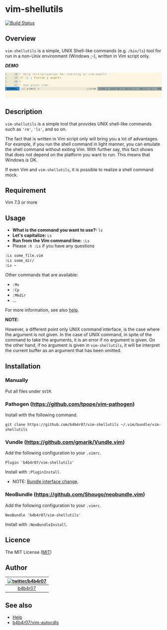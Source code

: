 vim-shellutils
===

[![Build Status](https://travis-ci.org/b4b4r07/vim-shellutils.svg?branch=master)](https://travis-ci.org/b4b4r07/vim-shellutils)

## Overview

`vim-shellutils` is a simple, UNIX Shell-like commands (e.g. `/bin/ls`) tool for run in a non-Unix environment (Windows ;-), written in Vim script only. 

***DEMO***

![vim-shellutils](./shellutils.gif "vim-shellutils")

## Description

`vim-shellutils` is a simple tool that provides UNIX shell-like commands such as `'rm'`, `'ls'`, and so on.

The fact that is written in Vim script only will bring you a lot of advantages. For example, if you run the shell command in light manner, you can emulate the shell command without exiting Vim. With further say, this fact shows that does not depend on the platform you want to run. This means that Windows is OK.

If even Vim and `vim-shellutils`, it is possible to realize a shell command mock.

## Requirement

Vim 7.3 or more

## Usage

- **What is the command you want to use?:** `ls`
- **Let's capitalize:** `Ls`
- **Run from the Vim command line:** `:Ls`
- Please `:h :Ls` if you have any questions


```vim
:Ls some_file.vim
:Ls some_dir/
:Ls ~
```

Other commands that are available:

- `:Mv`
- `:Cp`
- `:Mkdir`
- ...

For more information, see also [help](./doc/vim-shellutils.txt).

**NOTE:**

However, a different point only UNIX command interface, is the case where the argument is not given. In the case of UNIX command, in spite of the command to take the arguments, it is an error if no argument is given. On the other hand, if no argument is given in `vim-shellutils`, it will be interpret the current buffer as an argument that has been omitted.

## Installation

### Manually

Put all files under `$VIM`.

### Pathogen (<https://github.com/tpope/vim-pathogen>)

Install with the following command.

	git clone https://github.com/b4b4r07/vim-shellutils ~/.vim/bundle/vim-shellutils

### Vundle (<https://github.com/gmarik/Vundle.vim>)

Add the following configuration to your `.vimrc`.

	Plugin 'b4b4r07/vim-shellutils'

Install with `:PluginInstall`.

- NOTE: [Bundle interface change](https://github.com/gmarik/Vundle.vim/blob/v0.10.2/doc/vundle.txt#L372-L396).


### NeoBundle (<https://github.com/Shougo/neobundle.vim>)

Add the following configuration to your `.vimrc`.

	NeoBundle 'b4b4r07/vim-shellutils'

Install with `:NeoBundleInstall`.

## Licence

The MIT License ([MIT](http://opensource.org/licenses/MIT))

## Author

| [![twitter/b4b4r07](http://www.gravatar.com/avatar/8238c3c0be55b887aa9d6d59bfefa504.png)](http://twitter.com/b4b4r07 "@b4b4r07 on Twitter") |
|:---:|
| [b4b4r07](https://twitter.com/intent/follow?screen_name=b4b4r07 "Follow @b4b4r07 on Twitter") |

## See also

- [Help](./doc/vim-shelltils.txt)
- [b4b4r07/vim-autocdls](https://github.com/b4b4r07/vim-autocdls)
